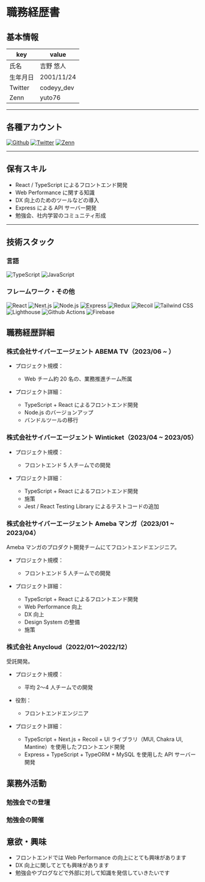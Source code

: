# 職務経歴書

## 基本情報

| key      | value      |
| -------- | ---------- |
| 氏名     | 吉野 悠人  |
| 生年月日 | 2001/11/24 |
| Twitter  | codeyy_dev |
| Zenn     | yuto76     |

---

## 各種アカウント

<p>
<a href="https://github.com/code-yy" target="_blank"><img alt="Github" src="https://img.shields.io/badge/codeyy-%2312100E.svg?&style=flat-square&logo=Github&logoColor=white" /></a>
<a href="https://twitter.com/codeyy_dev" target="_blank"><img alt="Twitter" src="https://img.shields.io/badge/@codeyy_dev-%231DA1F2.svg?&style=flat-square&logo=twitter&logoColor=white" /></a>
<a href="https://zenn.dev/yuto76" target="_blank"><img alt="Zenn" src="https://img.shields.io/badge/yuto76-3EA8FF.svg?&style=flat-square&logo=Zenn&logoColor=white" /></a>
</p>

---

## 保有スキル

- React / TypeScript によるフロントエンド開発
- Web Performance に関する知識
- DX 向上のためのツールなどの導入
- Express による API サーバー開発
- 勉強会、社内学習のコミュニティ形成

---

## 技術スタック

### 言語

<p>
  <img alt="TypeScript" src="https://img.shields.io/badge/-TypeScript-007ACC?style=flat-square&logo=typescript&logoColor=white" />
  <img alt="JavaScript" src="https://img.shields.io/badge/-JavaScript-F7DF1E?style=flat-square&logo=JavaScript&logoColor=white" />
</p>

### フレームワーク・その他

<p>
  <img alt="React" src="https://img.shields.io/badge/-React-61DAFB?style=flat-square&logo=React&logoColor=white" />
  <img alt="Next.js" src="https://img.shields.io/badge/-Next.js-000000?style=flat-square&logo=Next.js&logoColor=white" />
  <img alt="Node.js" src="https://img.shields.io/badge/-Node.js-339933?style=flat-square&logo=Node.js&logoColor=white" />
  <img alt="Express" src="https://img.shields.io/badge/-Express-000000?style=flat-square&logo=Express&logoColor=white" />
  <img alt="Redux" src="https://img.shields.io/badge/-Redux-764ABC?style=flat-square&logo=Redux&logoColor=white" />
  <img alt="Recoil" src="https://img.shields.io/badge/-Recoil-4A4A4A?style=flat-square&logo=Recoil&logoColor=white" />
  <img alt="Tailwind CSS" src="https://img.shields.io/badge/-Tailwind%20CSS-38B2AC?style=flat-square&logo=Tailwind%20CSS&logoColor=white" />
  <img alt="Lighthouse" src="https://img.shields.io/badge/-Lighthouse-4A90E2?style=flat-square&logo=Google%20Chrome&logoColor=white" />
  <img alt="Github Actions" src="https://img.shields.io/badge/-Github%20Actions-2088FF?style=flat-square&logo=Github%20Actions&logoColor=white" />
  <img alt="Firebase" src="https://img.shields.io/badge/-Firebase-FFCA28?style=flat-square&logo=Firebase&logoColor=white" />
</p>

## 職務経歴詳細

### 株式会社サイバーエージェント ABEMA TV（2023/06 ~ ）

- プロジェクト規模：

  - Web チーム約 20 名の、業務推進チーム所属

- プロジェクト詳細：

  - TypeScript + React によるフロントエンド開発
  - Node.js のバージョンアップ
  - バンドルツールの移行

### 株式会社サイバーエージェント Winticket（2023/04 ~ 2023/05）

- プロジェクト規模：

  - フロントエンド 5 人チームでの開発

- プロジェクト詳細：

  - TypeScript + React によるフロントエンド開発
  - 施策
  - Jest / React Testing Library によるテストコードの追加

### 株式会社サイバーエージェント Ameba マンガ（2023/01 ~ 2023/04）

Ameba マンガのプロダクト開発チームにてフロントエンドエンジニア。

- プロジェクト規模：

  - フロントエンド 5 人チームでの開発

- プロジェクト詳細：

  - TypeScript + React によるフロントエンド開発
  - Web Performance 向上
  - DX 向上
  - Design System の整備
  - 施策

### 株式会社 Anycloud（2022/01〜2022/12）

受託開発。

- プロジェクト規模：

  - 平均 2〜4 人チームでの開発

- 役割：

  - フロントエンドエンジニア

- プロジェクト詳細：

  - TypeScript + Next.js + Recoil + UI ライブラリ（MUI, Chakra UI, Mantine）を使用したフロントエンド開発
  - Express + TypeScript + TypeORM + MySQL を使用した API サーバー開発

## 業務外活動

### 勉強会での登壇

### 勉強会の開催

## 意欲・興味

- フロントエンドでは Web Performance の向上にとても興味があります
- DX 向上に関してとても興味があります
- 勉強会やブログなどで外部に対して知識を発信していきたいです
